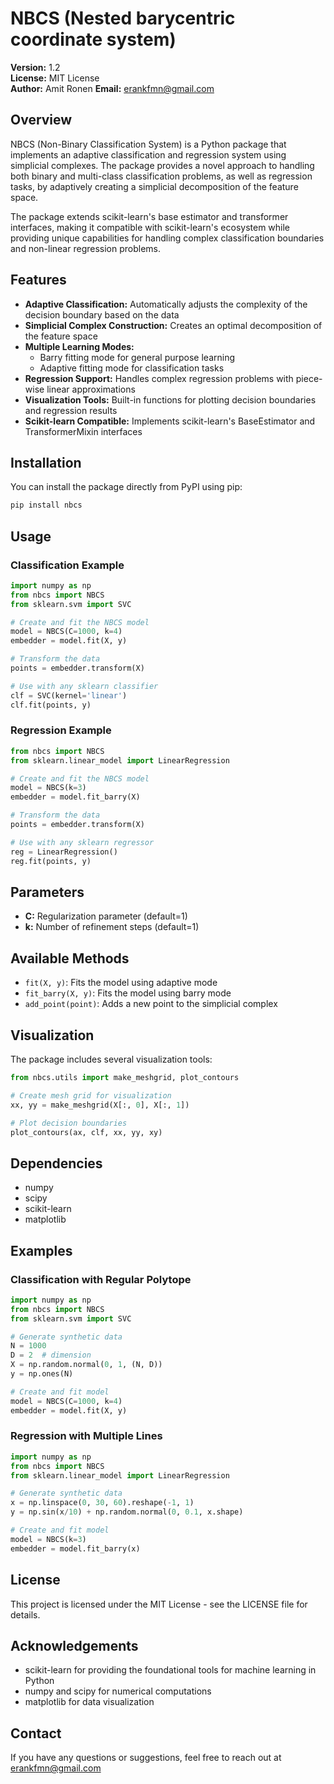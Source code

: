 # NBCS (Nested barycentric coordinate system)

**Version:** 1.2  
**License:** MIT License  
**Author:** Amit Ronen
**Email:** erankfmn@gmail.com  

## Overview

NBCS (Non-Binary Classification System) is a Python package that implements an adaptive classification and regression system using simplicial complexes. The package provides a novel approach to handling both binary and multi-class classification problems, as well as regression tasks, by adaptively creating a simplicial decomposition of the feature space.

The package extends scikit-learn's base estimator and transformer interfaces, making it compatible with scikit-learn's ecosystem while providing unique capabilities for handling complex classification boundaries and non-linear regression problems.

## Features

- **Adaptive Classification:** Automatically adjusts the complexity of the decision boundary based on the data
- **Simplicial Complex Construction:** Creates an optimal decomposition of the feature space
- **Multiple Learning Modes:**
  - Barry fitting mode for general purpose learning
  - Adaptive fitting mode for classification tasks
- **Regression Support:** Handles complex regression problems with piece-wise linear approximations
- **Visualization Tools:** Built-in functions for plotting decision boundaries and regression results
- **Scikit-learn Compatible:** Implements scikit-learn's BaseEstimator and TransformerMixin interfaces

## Installation

You can install the package directly from PyPI using pip:

```bash
pip install nbcs
```

## Usage

### Classification Example

```python
import numpy as np
from nbcs import NBCS
from sklearn.svm import SVC

# Create and fit the NBCS model
model = NBCS(C=1000, k=4)
embedder = model.fit(X, y)

# Transform the data
points = embedder.transform(X)

# Use with any sklearn classifier
clf = SVC(kernel='linear')
clf.fit(points, y)
```

### Regression Example

```python
from nbcs import NBCS
from sklearn.linear_model import LinearRegression

# Create and fit the NBCS model
model = NBCS(k=3)
embedder = model.fit_barry(X)

# Transform the data
points = embedder.transform(X)

# Use with any sklearn regressor
reg = LinearRegression()
reg.fit(points, y)
```

## Parameters

- **C:** Regularization parameter (default=1)
- **k:** Number of refinement steps (default=1)

## Available Methods

- `fit(X, y)`: Fits the model using adaptive mode
- `fit_barry(X, y)`: Fits the model using barry mode
- `add_point(point)`: Adds a new point to the simplicial complex


## Visualization

The package includes several visualization tools:

```python
from nbcs.utils import make_meshgrid, plot_contours

# Create mesh grid for visualization
xx, yy = make_meshgrid(X[:, 0], X[:, 1])

# Plot decision boundaries
plot_contours(ax, clf, xx, yy, xy)
```

## Dependencies

- numpy
- scipy
- scikit-learn
- matplotlib

## Examples

### Classification with Regular Polytope

```python
import numpy as np
from nbcs import NBCS
from sklearn.svm import SVC

# Generate synthetic data
N = 1000
D = 2  # dimension
X = np.random.normal(0, 1, (N, D))
y = np.ones(N)

# Create and fit model
model = NBCS(C=1000, k=4)
embedder = model.fit(X, y)
```

### Regression with Multiple Lines

```python
import numpy as np
from nbcs import NBCS
from sklearn.linear_model import LinearRegression

# Generate synthetic data
x = np.linspace(0, 30, 60).reshape(-1, 1)
y = np.sin(x/10) + np.random.normal(0, 0.1, x.shape)

# Create and fit model
model = NBCS(k=3)
embedder = model.fit_barry(x)
```

## License

This project is licensed under the MIT License - see the LICENSE file for details.

## Acknowledgements

- scikit-learn for providing the foundational tools for machine learning in Python
- numpy and scipy for numerical computations
- matplotlib for data visualization

## Contact

If you have any questions or suggestions, feel free to reach out at erankfmn@gmail.com
